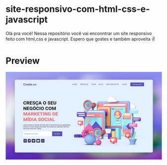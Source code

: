 # site-responsivo-com-html-css-e-javascript

Olá pra você! Nessa repositório você vai enconntrar um site responsivo feito com html,css e javascript. Espero que gostes e também aproveita ✌

# Preview
![image](img1.png)
